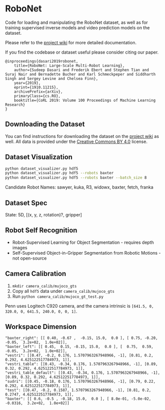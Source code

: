 # RoboNet

Code for loading and manipulating the RoboNet dataset, as well as for training supervised inverse models and video prediction models on the dataset.

Please refer to the [project wiki](https://github.com/SudeepDasari/RoboNet/wiki) for more detailed documentation.

If you find the codebase or dataset useful please consider citing our paper.

```text
@inproceedings{dasari2019robonet,
    title={RoboNet: Large-Scale Multi-Robot Learning},
    author={Sudeep Dasari and Frederik Ebert and Stephen Tian and Suraj Nair and Bernadette Bucher and Karl Schmeckpeper and Siddharth Singh and Sergey Levine and Chelsea Finn},
    year={2019},
    eprint={1910.11215},
    archivePrefix={arXiv},
    primaryClass={cs.RO},
    booktitle={CoRL 2019: Volume 100 Proceedings of Machine Learning Research}
}
```

## Downloading the Dataset

You can find instructions for downloading the dataset on the [project wiki](https://github.com/SudeepDasari/RoboNet/wiki/Getting-Started) as well. All data is provided under the [Creative Commons BY 4.0](https://creativecommons.org/licenses/by/4.0/legalcode) license.

## Dataset Visualization

```bash
python dataset_visualizer.py hdf5
python dataset_visualizer.py hdf5 --robots baxter
python dataset_visualizer.py hdf5 --robots baxter --batch_size 8
```

Candidate Robot Names: sawyer, kuka, R3, widowx, baxter, fetch, franka

## Dataset Spec

State: 5D, [(x, y, z, rotation)?, gripper]

## Robot Self Recognition

* Robot-Supervised Learning for Object Segmentation - requires depth images
* Self-Supervised Object-in-Gripper Segmentation from Robotic Motions - not open-source

## Camera Calibration

1. `mkdir camera_calib/mujoco_gts`
2. Copy all `hdf5` data under `camera_calib/mujoco_gts`
3. Run `python camera_calib/mujoco_gt_test.py`

Penn uses Logitech C920 camera, and the camera intrinsic is `[641.5, 0, 320.0, 0, 641.5, 240.0, 0, 0, 1]`.

## Workspace Dimension

```text
"baxter_right": [[ 0.40, -0.67 ,  -0.15, 15.0,  0.0 ], [ 0.75, -0.20,  -0.05,  3.2e+02,  1.0e+02]],
"baxter_left": [[ 0.45,  0.15, -0.15, 15.0,  0.0 ], [  0.75,  0.59, -0.05,  3.2e+02,  1.0e+02]],
"vestri": [[0.47, -0.2, 0.176, 1.5707963267948966, -1], [0.81, 0.2, 0.292, 4.625122517784973, 1]],
"vestri_table": [[0.43, -0.34, 0.176, 1.5707963267948966, -1], [0.89, 0.32, 0.292, 4.625122517784973, 1]],
"vestri_table_default": [[0.43, -0.34, 0.176, 1.5707963267948966, -1], [0.89, 0.32, 0.292, 4.625122517784973, 1]],
"sudri": [[0.45, -0.18, 0.176, 1.5707963267948966, -1], [0.79, 0.22, 0.292, 4.625122517784973, 1]],
"test": [[0.47, -0.2, 0.1587, 1.5707963267948966, -1], [0.81, 0.2, 0.2747, 4.625122517784973, 1]],
"baxter": [[ 0.6, -0.5 , -0.18, 15.0,  0.0 ], [ 8.0e-01, -5.0e-02,  -0.0316,  3.2e+02,  1.0e+02]]
```
